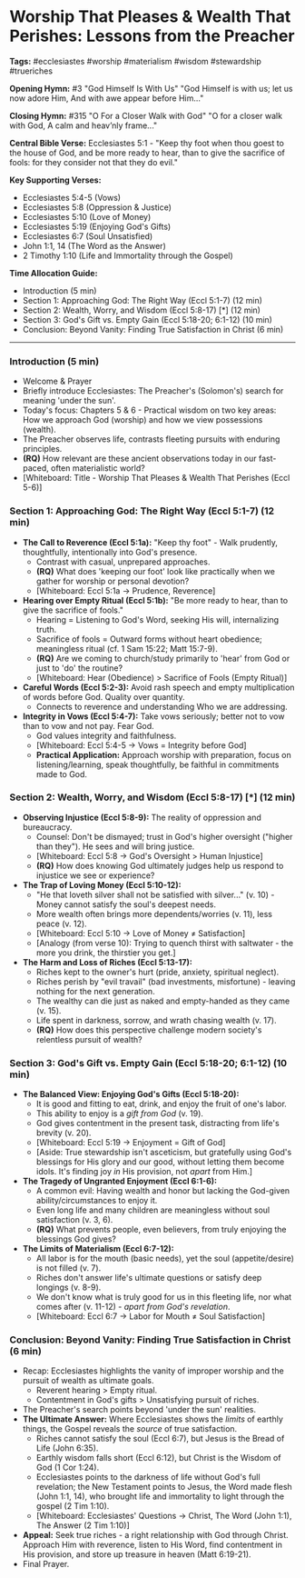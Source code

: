 # Worship That Pleases & Wealth That Perishes: Lessons from the Preacher

**Tags:** #ecclesiastes #worship #materialism #wisdom #stewardship #trueriches

**Opening Hymn:** #3 "God Himself Is With Us"
"God Himself is with us; let us now adore Him, And with awe appear before Him..."

**Closing Hymn:** #315 "O For a Closer Walk with God"
"O for a closer walk with God, A calm and heav’nly frame..."

**Central Bible Verse:** Ecclesiastes 5:1 - "Keep thy foot when thou goest to the house of God, and be more ready to hear, than to give the sacrifice of fools: for they consider not that they do evil."

**Key Supporting Verses:**
*   Ecclesiastes 5:4-5 (Vows)
*   Ecclesiastes 5:8 (Oppression & Justice)
*   Ecclesiastes 5:10 (Love of Money)
*   Ecclesiastes 5:19 (Enjoying God's Gifts)
*   Ecclesiastes 6:7 (Soul Unsatisfied)
*   John 1:1, 14 (The Word as the Answer)
*   2 Timothy 1:10 (Life and Immortality through the Gospel)

**Time Allocation Guide:**
- Introduction (5 min)
- Section 1: Approaching God: The Right Way (Eccl 5:1-7) (12 min)
- Section 2: Wealth, Worry, and Wisdom (Eccl 5:8-17) [*] (12 min)
- Section 3: God's Gift vs. Empty Gain (Eccl 5:18-20; 6:1-12) (10 min)
- Conclusion: Beyond Vanity: Finding True Satisfaction in Christ (6 min)

---

### Introduction (5 min)
- Welcome & Prayer
- Briefly introduce Ecclesiastes: The Preacher's (Solomon's) search for meaning 'under the sun'.
- Today's focus: Chapters 5 & 6 - Practical wisdom on two key areas: How we approach God (worship) and how we view possessions (wealth).
- The Preacher observes life, contrasts fleeting pursuits with enduring principles.
- **(RQ)** How relevant are these ancient observations today in our fast-paced, often materialistic world?
- [Whiteboard: Title - Worship That Pleases & Wealth That Perishes (Eccl 5-6)]

### Section 1: Approaching God: The Right Way (Eccl 5:1-7) (12 min)
- **The Call to Reverence (Eccl 5:1a):** "Keep thy foot" - Walk prudently, thoughtfully, intentionally into God's presence.
    - Contrast with casual, unprepared approaches.
    - **(RQ)** What does 'keeping our foot' look like practically when we gather for worship or personal devotion?
    - [Whiteboard: Eccl 5:1a -> Prudence, Reverence]
- **Hearing over Empty Ritual (Eccl 5:1b):** "Be more ready to hear, than to give the sacrifice of fools."
    - Hearing = Listening to God's Word, seeking His will, internalizing truth.
    - Sacrifice of fools = Outward forms without heart obedience; meaningless ritual (cf. 1 Sam 15:22; Matt 15:7-9).
    - **(RQ)** Are we coming to church/study primarily to 'hear' from God or just to 'do' the routine?
    - [Whiteboard: Hear (Obedience) > Sacrifice of Fools (Empty Ritual)]
- **Careful Words (Eccl 5:2-3):** Avoid rash speech and empty multiplication of words before God. Quality over quantity.
    - Connects to reverence and understanding Who we are addressing.
- **Integrity in Vows (Eccl 5:4-7):** Take vows seriously; better not to vow than to vow and not pay. Fear God.
    - God values integrity and faithfulness.
    - [Whiteboard: Eccl 5:4-5 -> Vows = Integrity before God]
    - **Practical Application:** Approach worship with preparation, focus on listening/learning, speak thoughtfully, be faithful in commitments made to God.

### Section 2: Wealth, Worry, and Wisdom (Eccl 5:8-17) [*] (12 min)
- **Observing Injustice (Eccl 5:8-9):** The reality of oppression and bureaucracy.
    - Counsel: Don't be dismayed; trust in God's higher oversight ("higher than they"). He sees and will bring justice.
    - [Whiteboard: Eccl 5:8 -> God's Oversight > Human Injustice]
    - **(RQ)** How does knowing God ultimately judges help us respond to injustice we see or experience?
- **The Trap of Loving Money (Eccl 5:10-12):**
    - "He that loveth silver shall not be satisfied with silver..." (v. 10) - Money cannot satisfy the soul's deepest needs.
    - More wealth often brings more dependents/worries (v. 11), less peace (v. 12).
    - [Whiteboard: Eccl 5:10 -> Love of Money ≠ Satisfaction]
    - [Analogy (from verse 10): Trying to quench thirst with saltwater - the more you drink, the thirstier you get.]
- **The Harm and Loss of Riches (Eccl 5:13-17):**
    - Riches kept to the owner's hurt (pride, anxiety, spiritual neglect).
    - Riches perish by "evil travail" (bad investments, misfortune) - leaving nothing for the next generation.
    - The wealthy can die just as naked and empty-handed as they came (v. 15).
    - Life spent in darkness, sorrow, and wrath chasing wealth (v. 17).
    - **(RQ)** How does this perspective challenge modern society's relentless pursuit of wealth?

### Section 3: God's Gift vs. Empty Gain (Eccl 5:18-20; 6:1-12) (10 min)
- **The Balanced View: Enjoying God's Gifts (Eccl 5:18-20):**
    - It is good and fitting to eat, drink, and enjoy the fruit of one's labor.
    - This ability to enjoy is a *gift from God* (v. 19).
    - God gives contentment in the present task, distracting from life's brevity (v. 20).
    - [Whiteboard: Eccl 5:19 -> Enjoyment = Gift of God]
    - [Aside: True stewardship isn't asceticism, but gratefully using God's blessings for His glory and our good, without letting them become idols. It's finding joy *in* His provision, not *apart* from Him.]
- **The Tragedy of Ungranted Enjoyment (Eccl 6:1-6):**
    - A common evil: Having wealth and honor but lacking the God-given ability/circumstances to enjoy it.
    - Even long life and many children are meaningless without soul satisfaction (v. 3, 6).
    - **(RQ)** What prevents people, even believers, from truly enjoying the blessings God gives?
- **The Limits of Materialism (Eccl 6:7-12):**
    - All labor is for the mouth (basic needs), yet the soul (appetite/desire) is not filled (v. 7).
    - Riches don't answer life's ultimate questions or satisfy deep longings (v. 8-9).
    - We don't know what is truly good for us in this fleeting life, nor what comes after (v. 11-12) - *apart from God's revelation*. 
    - [Whiteboard: Eccl 6:7 -> Labor for Mouth ≠ Soul Satisfaction]

### Conclusion: Beyond Vanity: Finding True Satisfaction in Christ (6 min)
- Recap: Ecclesiastes highlights the vanity of improper worship and the pursuit of wealth as ultimate goals.
    - Reverent hearing > Empty ritual.
    - Contentment in God's gifts > Unsatisfying pursuit of riches.
- The Preacher's search points beyond 'under the sun' realities.
- **The Ultimate Answer:** Where Ecclesiastes shows the *limits* of earthly things, the Gospel reveals the *source* of true satisfaction.
    - Riches cannot satisfy the soul (Eccl 6:7), but Jesus is the Bread of Life (John 6:35).
    - Earthly wisdom falls short (Eccl 6:12), but Christ is the Wisdom of God (1 Cor 1:24).
    - Ecclesiastes points to the darkness of life without God's full revelation; the New Testament points to Jesus, the Word made flesh (John 1:1, 14), who brought life and immortality to light through the gospel (2 Tim 1:10).
    - [Whiteboard: Ecclesiastes' Questions -> Christ, The Word (John 1:1), The Answer (2 Tim 1:10)]
- **Appeal:** Seek true riches - a right relationship with God through Christ. Approach Him with reverence, listen to His Word, find contentment in His provision, and store up treasure in heaven (Matt 6:19-21).
- Final Prayer.